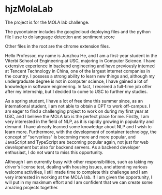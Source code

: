 # hjzMolaLab

The project is for the MOLA lab challenge.

The pycontainer includes the googlecloud deploying files and the python file I use to do language detection and sentiment score

Other files in the root are the chrome extension files.


Hello Professor, my name is Junzhou He, and I am a first-year student in the Viterbi School of Engineering at USC, majoring in Computer Science. I have extensive experience in backend engineering and have previously interned at Tencent Technology in China, one of the largest internet companies in the country. I possess a strong ability to learn new things and, although my undergraduate degree is not in computer science, I have gained a lot of knowledge in software engineering. In fact, I received a full-time job offer after my internship, but I decided to come to USC to further my studies.

As a spring student, I have a lot of free time this summer since, as an international student, I am not able to obtain a CPT to work off-campus. I am eager to find a challenging project to work on during my first year at USC, and I believe the MOLA lab is the perfect place for me. Firstly, I am very interested in the field of NLP, as it is rapidly growing in popularity and demand. I have already learned some knowledge about NLP and I wish to learn more. Furthermore, with the development of container technology, the concept of "serverless" is becoming more and more popular, and JavaScript and TypeScript are becoming popular again, not just for web development but also for backend servers. As a backend developer enthusiast, I do not want to miss this opportunity.

Although I am currently busy with other responsibilities, such as taking my driver's license test, dealing with housing issues, and attending various welcome activities, I still made time to complete this challenge and I am very interested in working at the MOLA lab. If I am given the opportunity, I will put in my maximum effort and I am confident that we can create some amazing projects together.
